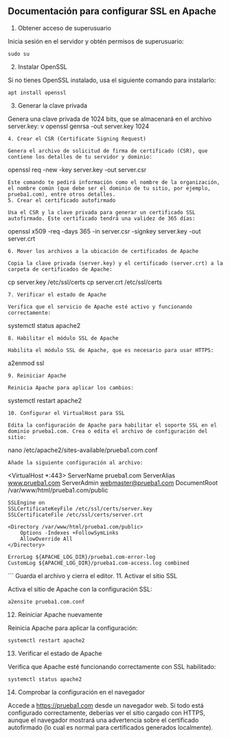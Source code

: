 ## Documentación para configurar SSL en Apache

1. Obtener acceso de superusuario

Inicia sesión en el servidor y obtén permisos de superusuario:
```
sudo su
```
2. Instalar OpenSSL

Si no tienes OpenSSL instalado, usa el siguiente comando para instalarlo:
```
apt install openssl
```
3. Generar la clave privada

Genera una clave privada de 1024 bits, que se almacenará en el archivo server.key:
v
openssl genrsa -out server.key 1024
```
4. Crear el CSR (Certificate Signing Request)

Genera el archivo de solicitud de firma de certificado (CSR), que contiene los detalles de tu servidor y dominio:
```
openssl req -new -key server.key -out server.csr
```
Este comando te pedirá información como el nombre de la organización, el nombre común (que debe ser el dominio de tu sitio, por ejemplo, prueba1.com), entre otros detalles.
5. Crear el certificado autofirmado

Usa el CSR y la clave privada para generar un certificado SSL autofirmado. Este certificado tendrá una validez de 365 días:
```
openssl x509 -req -days 365 -in server.csr -signkey server.key -out server.crt
```
6. Mover los archivos a la ubicación de certificados de Apache

Copia la clave privada (server.key) y el certificado (server.crt) a la carpeta de certificados de Apache:
```
cp server.key /etc/ssl/certs
cp server.crt /etc/ssl/certs
```
7. Verificar el estado de Apache

Verifica que el servicio de Apache esté activo y funcionando correctamente:
```
systemctl status apache2
```
8. Habilitar el módulo SSL de Apache

Habilita el módulo SSL de Apache, que es necesario para usar HTTPS:
```
a2enmod ssl
```
9. Reiniciar Apache

Reinicia Apache para aplicar los cambios:
```
systemctl restart apache2
```
10. Configurar el VirtualHost para SSL

Edita la configuración de Apache para habilitar el soporte SSL en el dominio prueba1.com. Crea o edita el archivo de configuración del sitio:
```
nano /etc/apache2/sites-available/prueba1.com.conf
```
Añade la siguiente configuración al archivo:
```
<VirtualHost *:443>
    ServerName prueba1.com
    ServerAlias www.prueba1.com
    ServerAdmin webmaster@prueba1.com
    DocumentRoot /var/www/html/prueba1.com/public

    SSLEngine on
    SSLCertificateKeyFile /etc/ssl/certs/server.key
    SSLCertificateFile /etc/ssl/certs/server.crt

    <Directory /var/www/html/prueba1.com/public>
        Options -Indexes +FollowSymLinks
        AllowOverride All
    </Directory>

    ErrorLog ${APACHE_LOG_DIR}/prueba1.com-error-log
    CustomLog ${APACHE_LOG_DIR}/prueba1.com-access.log combined
</VirtualHost>
```
Guarda el archivo y cierra el editor.
11. Activar el sitio SSL

Activa el sitio de Apache con la configuración SSL:
```
a2ensite prueba1.com.conf
```
12. Reiniciar Apache nuevamente

Reinicia Apache para aplicar la configuración:
```
systemctl restart apache2
```
13. Verificar el estado de Apache

Verifica que Apache esté funcionando correctamente con SSL habilitado:
```
systemctl status apache2
```
14. Comprobar la configuración en el navegador

Accede a https://prueba1.com desde un navegador web. Si todo está configurado correctamente, deberías ver el sitio cargado con HTTPS, aunque el navegador mostrará una advertencia sobre el certificado autofirmado (lo cual es normal para certificados generados localmente).

